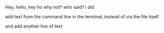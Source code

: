 Hey, hello, hey ho
why not?
who said?
i did

add text from the command line in the terminal, instead of via the file itself

and add another line of text
